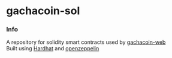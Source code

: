 # gachacoin-sol

### Info
A repository for solidity smart contracts used by [gachacoin-web](https://github.com/galtrapecar/gachacoin-web)\
Built using [Hardhat](https://hardhat.org/) and [openzeppelin](https://www.openzeppelin.com/)